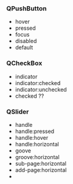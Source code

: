 ### QPushButton
- hover
- pressed
- focus
- disabled
- default

### QCheckBox
- indicator
- indicator:checked
- indicator:unchecked
- checked ??

### QSlider
- handle
- handle:pressed
- handle:hover
- handle:horizontal
- goove
- groove:horizontal
- sub-page:horizontal
- add-page:horizontal
- 
